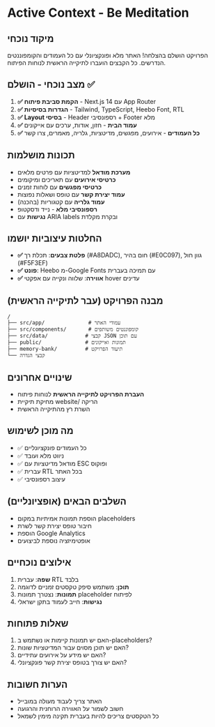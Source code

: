 # Active Context - Be Meditation

## מיקוד נוכחי
הפרויקט הושלם בהצלחה! האתר מלא ופונקציונלי עם כל העמודים והקומפוננטים הנדרשים. כל הקבצים הועברו לתיקייה הראשית לנוחות הפיתוח.

## מצב נוכחי - הושלם ✅
1. **✅ הקמת סביבת פיתוח** - Next.js 14 עם App Router
2. **✅ הגדרות בסיסיות** - Tailwind, TypeScript, Heebo Font, RTL
3. **✅ Layout בסיסי** - Header רספונסיבי + Footer מלא
4. **✅ עמוד הבית** - חזון, אודות, ערכים עם אייקונים
5. **✅ כל העמודים** - אירועים, מפגשים, מדיטציות, גלריה, מאמרים, צרו קשר

## תכונות מושלמות
- **מערכת מודאל** למדיטציות עם פרטים מלאים
- **כרטיסי אירועים** עם תאריכים ומיקומים
- **כרטיסי מפגשים** עם לוחות זמנים
- **עמוד יצירת קשר** עם טופס ושאלות נפוצות
- **עמוד גלריה** עם קטגוריות (בהכנה)
- **רספונסיבי מלא** - נייד ודסקטופ
- **נגישות** עם ARIA labels ובקרת מקלדת

## החלטות עיצוביות יושמו
- **✅ פלטת צבעים**: תכלת רך (#A8DADC), חום בהיר (#E0C097), גוון חול (#F5F3EF)
- **✅ פונט**: Heebo מ-Google Fonts עם תמיכה בעברית
- **✅ אווירה**: שלווה ונקייה עם אפקטי hover עדינים

## מבנה הפרויקט (עבר לתיקייה הראשית)
```
/
├── src/app/              # עמודי האתר
├── src/components/       # קומפוננטים משותפים  
├── src/data/            # קבצי JSON עם תוכן
├── public/              # תמונות ואייקונים
├── memory-bank/         # תיעוד הפרויקט
└── קבצי הגדרה
```

## שינויים אחרונים
- **העברת הפרויקט לתיקייה הראשית** לנוחות פיתוח
- מחיקת תיקיית website/ הריקה
- השרת רץ מהתיקייה הראשית

## מה מוכן לשימוש
- ✅ כל העמודים פונקציונליים
- ✅ ניווט מלא ועובד
- ✅ מודאל מדיטציות עם ESC ופוקוס
- ✅ עברית RTL בכל האתר
- ✅ עיצוב רספונסיבי

## השלבים הבאים (אופציונליים)
- הוספת תמונות אמיתיות במקום placeholders
- חיבור טופס יצירת קשר לשרת
- הוספת Google Analytics
- אופטימיזציה נוספת לביצועים

## אילוצים נוכחיים
1. **שפה**: עברית RTL בלבד
2. **תוכן**: משתמש סיפק טקסטים זמניים לדוגמה
3. **תמונות**: נצטרך תמונות placeholder לפיתוח
4. **נגישות**: חייב לעמוד בתקן ישראלי

## שאלות פתוחות
1. האם יש תמונות קיימות או נשתמש ב-placeholders?
2. האם יש תוכן מסוים עבור המדיטציות שונות?
3. האם יש מידע על אירועים עתידיים?
4. האם יש צורך בטופס יצירת קשר פונקציונלי?

## הערות חשובות
- האתר צריך לעבוד מעולה במובייל
- חשוב לשמור על האווירה הרוחנית והרגועה
- כל הטקסטים צריכים להיות בעברית תקינה מימין לשמאל 